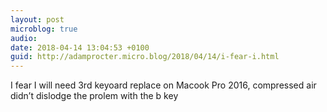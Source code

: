 ```yaml
---
layout: post
microblog: true
audio: 
date: 2018-04-14 13:04:53 +0100
guid: http://adamprocter.micro.blog/2018/04/14/i-fear-i.html
---
```

I fear I will need 3rd keyoard replace on Macook Pro 2016, compressed air didn’t dislodge the prolem with the b key
